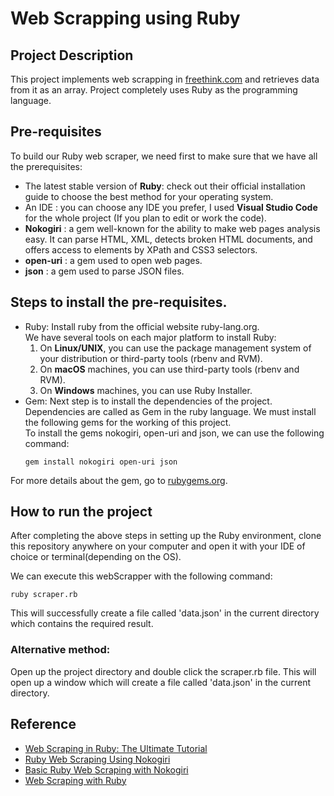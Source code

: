 # Web Scrapping using Ruby

## Project Description
This project implements web scrapping in [freethink.com](https://www.freethink.com/) and retrieves data from it as an array. Project completely uses Ruby as the programming language.

## Pre-requisites
To build our Ruby web scraper, we need first to make sure that we have all the prerequisites:

- The latest stable version of **Ruby**: check out their official installation guide to choose the best method for your operating system.
- An IDE : you can choose any IDE you prefer, I used **Visual Studio Code** for the whole project (If you plan to edit or work the code).
- **Nokogiri** : a gem well-known for the ability to make web pages analysis easy. It can parse HTML, XML, detects broken HTML documents, and offers access to elements by XPath and CSS3 selectors.
- __open-uri__ : a gem used to open web pages.
- __json__ : a gem used to parse JSON files.

## Steps to install the pre-requisites.
-	Ruby: Install ruby from the official website ruby-lang.org.  
We have several tools on each major platform to install Ruby:
    1.	On **Linux/UNIX**, you can use the package management system of your distribution or third-party tools (rbenv and RVM).
    2.	On **macOS** machines, you can use third-party tools (rbenv and RVM).
    3.	On **Windows** machines, you can use Ruby Installer.
-	Gem: Next step is to install the dependencies of the project. Dependencies are called as Gem in the ruby language. We must install the following gems for the working of this project.  
To install the gems nokogiri, open-uri and json, we can use the following command:
    ```
    gem install nokogiri open-uri json
    ```

For more details about the gem, go to [rubygems.org](https://rubygems.org/).

## How to run the project
After completing the above steps in setting up the Ruby environment, clone this repository anywhere on your computer and open it with your IDE of choice or terminal(depending on the OS). 

We can execute this webScrapper with the following command:

```
ruby scraper.rb
```
This will successfully create a file called 'data.json' in the current directory which contains the required result.

### Alternative method:
Open up the project directory and double click the scraper.rb file. This will open up a window which will create a file called 'data.json' in the current directory.

## Reference
+ [Web Scraping in Ruby: The Ultimate Tutorial](https://www.webscrapingapi.com/ruby-web-scraping/)
+ [Ruby Web Scraping Using Nokogiri](https://blog.devgenius.io/ruby-web-scraping-using-nokogiri-54a116e64471)
+ [Basic Ruby Web Scraping with Nokogiri](darrenlester.com/blog/basic-ruby-web-scraping-with-nokogiri)
+ [Web Scraping with Ruby](https://www.scrapingbee.com/blog/web-scraping-ruby/)